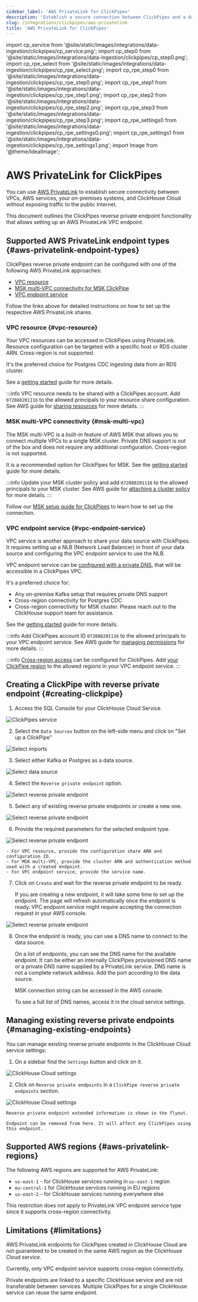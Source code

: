 ```yaml
---
sidebar_label: 'AWS PrivateLink for ClickPipes'
description: 'Establish a secure connection between ClickPipes and a data source using AWS PrivateLink.'
slug: /integrations/clickpipes/aws-privatelink
title: 'AWS PrivateLink for ClickPipes'
---
```


import cp_service from '@site/static/images/integrations/data-ingestion/clickpipes/cp_service.png';
import cp_step0 from '@site/static/images/integrations/data-ingestion/clickpipes/cp_step0.png';
import cp_rpe_select from '@site/static/images/integrations/data-ingestion/clickpipes/cp_rpe_select.png';
import cp_rpe_step0 from '@site/static/images/integrations/data-ingestion/clickpipes/cp_rpe_step0.png';
import cp_rpe_step1 from '@site/static/images/integrations/data-ingestion/clickpipes/cp_rpe_step1.png';
import cp_rpe_step2 from '@site/static/images/integrations/data-ingestion/clickpipes/cp_rpe_step2.png';
import cp_rpe_step3 from '@site/static/images/integrations/data-ingestion/clickpipes/cp_rpe_step3.png';
import cp_rpe_settings0 from '@site/static/images/integrations/data-ingestion/clickpipes/cp_rpe_settings0.png';
import cp_rpe_settings1 from '@site/static/images/integrations/data-ingestion/clickpipes/cp_rpe_settings1.png';
import Image from '@theme/IdealImage';

# AWS PrivateLink for ClickPipes

You can use [AWS PrivateLink](https://aws.amazon.com/privatelink/) to establish secure connectivity between VPCs,
AWS services, your on-premises systems, and ClickHouse Cloud without exposing traffic to the public Internet.

This document outlines the ClickPipes reverse private endpoint functionality
that allows setting up an AWS PrivateLink VPC endpoint.

## Supported AWS PrivateLink endpoint types {#aws-privatelink-endpoint-types}

ClickPipes reverse private endpoint can be configured with one of the following AWS PrivateLink approaches:

- [VPC resource](https://docs.aws.amazon.com/vpc/latest/privatelink/privatelink-access-resources.html)
- [MSK multi-VPC connectivity for MSK ClickPipe](https://docs.aws.amazon.com/msk/latest/developerguide/aws-access-mult-vpc.html)
- [VPC endpoint service](https://docs.aws.amazon.com/vpc/latest/privatelink/privatelink-share-your-services.html)

Follow the links above for detailed instructions on how to set up the respective AWS PrivateLink shares.

### VPC resource {#vpc-resource}

Your VPC resources can be accessed in ClickPipes using PrivateLink.
Resource configuration can be targeted with a specific host or RDS cluster ARN.
Cross-region is not supported.

It's the preferred choice for Postgres CDC ingesting data from an RDS cluster.

See a [getting started](https://docs.aws.amazon.com/vpc/latest/privatelink/resource-configuration.html) guide for more details.

:::info
VPC resource needs to be shared with a ClickPipes account. Add `072088201116` to the allowed principals to your resource share configuration.
See AWS guide for [sharing resources](https://docs.aws.amazon.com/ram/latest/userguide/working-with-sharing-create.html) for more details.
:::

### MSK multi-VPC connectivity {#msk-multi-vpc}

The MSK multi-VPC is a built-in feature of AWS MSK that allows you to connect multiple VPCs to a single MSK cluster.
Private DNS support is out of the box and does not require any additional configuration.
Cross-region is not supported.

It is a recommended option for ClickPipes for MSK.
See the [getting started](https://docs.aws.amazon.com/msk/latest/developerguide/mvpc-getting-started.html) guide for more details.

:::info
Update your MSK cluster policy and add `072088201116` to the allowed principals to your MSK cluster.
See AWS guide for [attaching a cluster policy](https://docs.aws.amazon.com/msk/latest/developerguide/mvpc-cluster-owner-action-policy.html) for more details.
:::

Follow our [MSK setup guide for ClickPipes](/knowledgebase/aws-privatelink-setup-for-msk-clickpipes) to learn how to set up the connection.

### VPC endpoint service {#vpc-endpoint-service}

VPC service is another approach to share your data source with ClickPipes.
It requires setting up a NLB (Network Load Balancer) in front of your data source
and configuring the VPC endpoint service to use the NLB.

VPC endpoint service can be [configured with a private DNS](https://docs.aws.amazon.com/vpc/latest/privatelink/manage-dns-names.html),
that will be accessible in a ClickPipes VPC.

It's a preferred choice for:

- Any on-premise Kafka setup that requires private DNS support
- Cross-region connectivity for Postgres CDC
- Cross-region connectivity for MSK cluster. Please reach out to the ClickHouse support team for assistance.

See the [getting started](https://docs.aws.amazon.com/vpc/latest/privatelink/privatelink-share-your-services.html) guide for more details.

:::info
Add ClickPipes account ID `072088201116` to the allowed principals to your VPC endpoint service.
See AWS guide for [managing permissions](https://docs.aws.amazon.com/vpc/latest/privatelink/configure-endpoint-service.html#add-remove-permissions) for more details.
:::

:::info
[Cross-region access](https://docs.aws.amazon.com/vpc/latest/privatelink/privatelink-share-your-services.html#endpoint-service-cross-region)
can be configured for ClickPipes. Add [your ClickPipe region](#aws-privatelink-regions) to the allowed regions in your VPC endpoint service.
:::

## Creating a ClickPipe with reverse private endpoint {#creating-clickpipe}

1. Access the SQL Console for your ClickHouse Cloud Service.

<Image img={cp_service} alt="ClickPipes service" size="md" border/>

2. Select the `Data Sources` button on the left-side menu and click on "Set up a ClickPipe"

<Image img={cp_step0} alt="Select imports" size="lg" border/>

3. Select either Kafka or Postgres as a data source.

<Image img={cp_rpe_select} alt="Select data source" size="lg" border/>

4. Select the `Reverse private endpoint` option.

<Image img={cp_rpe_step0} alt="Select reverse private endpoint" size="lg" border/>

5. Select any of existing reverse private endpoints or create a new one.

<Image img={cp_rpe_step1} alt="Select reverse private endpoint" size="lg" border/>

6. Provide the required parameters for the selected endpoint type.

<Image img={cp_rpe_step2} alt="Select reverse private endpoint" size="lg" border/>

    - For VPC resource, provide the configuration share ARN and configuration ID.
    - For MSK multi-VPC, provide the cluster ARN and authentication method used with a created endpoint.
    - For VPC endpoint service, provide the service name.

7. Click on `Create` and wait for the reverse private endpoint to be ready.

   If you are creating a new endpoint, it will take some time to set up the endpoint.
   The page will refresh automatically once the endpoint is ready.
   VPC endpoint service might require accepting the connection request in your AWS console.

<Image img={cp_rpe_step3} alt="Select reverse private endpoint" size="lg" border/>

8. Once the endpoint is ready, you can use a DNS name to connect to the data source.

   On a list of endpoints, you can see the DNS name for the available endpoint.
   It can be either an internally ClickPipes provisioned DNS name or a private DNS name supplied by a PrivateLink service.
   DNS name is not a complete network address.
   Add the port according to the data source.

   MSK connection string can be accessed in the AWS console.

   To see a full list of DNS names, access it in the cloud service settings.

## Managing existing reverse private endpoints {#managing-existing-endpoints}

You can manage existing reverse private endpoints in the ClickHouse Cloud service settings:

1. On a sidebar find the `Settings` button and click on it.

<Image img={cp_rpe_settings0} alt="ClickHouse Cloud settings" size="lg" border/>

2. Click on `Reverse private endpoints` in a `ClickPipe reverse private endpoints` section.

<Image img={cp_rpe_settings1} alt="ClickHouse Cloud settings" size="md" border/>

    Reverse private endpoint extended information is shown in the flyout.

    Endpoint can be removed from here. It will affect any ClickPipes using this endpoint.

## Supported AWS regions {#aws-privatelink-regions}

The following AWS regions are supported for AWS PrivateLink:

- `us-east-1` - for ClickHouse services running in `us-east-1` region
- `eu-central-1` for ClickHouse services running in EU regions
- `us-east-2` - for ClickHouse services running everywhere else

This restriction does not apply to PrivateLink VPC endpoint service type since it supports cross-region connectivity.

## Limitations {#limitations}

AWS PrivateLink endpoints for ClickPipes created in ClickHouse Cloud are not guaranteed to be created
in the same AWS region as the ClickHouse Cloud service.

Currently, only VPC endpoint service supports
cross-region connectivity.

Private endpoints are linked to a specific ClickHouse service and are not transferable between services.
Multiple ClickPipes for a single ClickHouse service can reuse the same endpoint.
